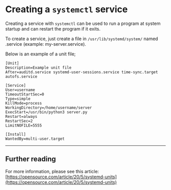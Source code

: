 # Creating a `systemctl` service
Creating a service with `systemctl` can be used to run a program at system startup and can restart the program if it
exits.

To create a service, just create a file in `/usr/lib/systemd/system/` named <service-name>.service 
(example: my-server.service).

Below is an example of a unit file;
```
[Unit]
Description=Example unit file
After=auditd.service systemd-user-sessions.service time-sync.target autofs.service
 
[Service]
User=username
TimeoutStartSec=0
Type=simple
KillMode=process
WorkingDirectory=/home/username/server
ExecStart=/usr/bin/python3 server.py
Restart=always
RestartSec=2
LimitNOFILE=5555
 
[Install]
WantedBy=multi-user.target
```

---

## Further reading

For more information, please see this article:
[https://opensource.com/article/20/5/systemd-units](https://opensource.com/article/20/5/systemd-units)
